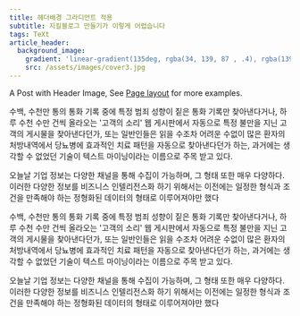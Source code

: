 ```yaml
---
title: 헤더배경 그라디언트 적용
subtitle: 지킬블로그 만들기가 이렇게 어렵습니다
tags: TeXt
article_header:
  background_image:
    gradient: 'linear-gradient(135deg, rgba(34, 139, 87 , .4), rgba(139, 34, 139, .4))'
    src: /assets/images/cover3.jpg
---
```


A Post with Header Image, See [Page layout](https://tianqi.name/jekyll-TeXt-theme/samples.html#page-layout) for more examples.

<!--more-->

수백, 수천만 통의 통화 기록 중에 특정 범죄 성향이 짙은 통화 기록만 찾아낸다거나, 하루 수천 수만 건씩 올라오는 '고객의 소리' 웹 게시판에서 자동으로 특정 불만을 지닌 고객의 게시물을 찾아낸다던가, 또는 일반인들은 읽을 수조차 어려운 수없이 많은 환자의 처방내역에서 당뇨병에 효과적인 치료 패턴을 자동으로 찾아낸다던가 하는, 과거에는 생각할 수 없었던 기술이 텍스트 마이닝이라는 이름으로 주목 받고 있다.

오늘날 기업 정보는 다양한 채널을 통해 수집이 가능하며, 그 형태 또한 매우 다양하다. 이러한 다양한 정보를 비즈니스 인텔리전스화 하기 위해서는 이전에는 일정한 형식과 조건을 만족해야 하는 정형화된 데이터의 형태로 이루어져야만 했다

수백, 수천만 통의 통화 기록 중에 특정 범죄 성향이 짙은 통화 기록만 찾아낸다거나, 하루 수천 수만 건씩 올라오는 '고객의 소리' 웹 게시판에서 자동으로 특정 불만을 지닌 고객의 게시물을 찾아낸다던가, 또는 일반인들은 읽을 수조차 어려운 수없이 많은 환자의 처방내역에서 당뇨병에 효과적인 치료 패턴을 자동으로 찾아낸다던가 하는, 과거에는 생각할 수 없었던 기술이 텍스트 마이닝이라는 이름으로 주목 받고 있다.

오늘날 기업 정보는 다양한 채널을 통해 수집이 가능하며, 그 형태 또한 매우 다양하다. 이러한 다양한 정보를 비즈니스 인텔리전스화 하기 위해서는 이전에는 일정한 형식과 조건을 만족해야 하는 정형화된 데이터의 형태로 이루어져야만 했다
